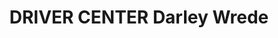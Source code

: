 ---
title: "DRIVER CENTER Darley Wrede"
url: /luedinghausen/driver-center-darley-wrede/
shop: Reifen
---